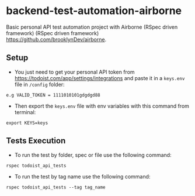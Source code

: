 # backend-test-automation-airborne
Basic personal API test automation project with Airborne (RSpec driven framework) (RSpec driven framework) https://github.com/brooklynDev/airborne.



## Setup
* You just need to get your personal API token from https://todoist.com/app/settings/integrations 
 and paste it in a `keys.env` file in `/config` folder:
 
 ```
 e.g VALID_TOKEN = 1111010101gdgdgd88
 ```
 
 * Then export the `keys.env` file with env variables with this command from terminal:
```
export KEYS=keys
```


## Tests Execution
* To run the test by folder, spec or file use the following command:
```
rspec todoist_api_tests
```

* To run the test by tag name use the following command:
```
rspec todoist_api_tests --tag tag_name
```
